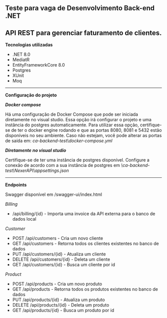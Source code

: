 **Teste para vaga de Desenvolvimento Back-end .NET**
---------------------
API REST para gerenciar faturamento de clientes.
---------------------

**Tecnologias utilizadas**

* .NET 8.0
* MediatR
* EntityFrameworkCore 8.0
* Postgres
* XUnit
* Moq

---------------------
**Configuração do projeto**

***Docker compose***

Há uma configuração de Docker Compose que pode ser iniciada diretamente no visual studio. Essa opção irá configurar o projeto e uma instância do postgres automaticamente.
Para utilizar essa opção, certifique-se de ter o docker engine rodando e que as portas 8080, 8081 e 5432 estão disponíveis no seu ambiente. Caso não estejam, você pode alterar as portas de saída em: *ca-backend-test\docker-compose.yml*

***Diretamente no visual studio***

Certifique-se de ter uma instância de postgres disponível. Configure a conexão de acordo com a sua instância de postgres em *\ca-backend-test\NexerAPI\appsettings.json*

---------------------
**Endpoints**

Swagger disponível em /swagger-ui/index.html

*Billing*
* /api/billing/{id} - Importa uma invoice da API externa para o banco de dados local

*Customer*
* POST /api/customers - Cria um novo cliente
* GET /api/customers - Retorna todos os clientes existentes no banco de dados
* PUT /api/customers/{id} - Atualiza um cliente
* DELETE /api/customers/{id} - Deleta um cliente
* GET /api/customers/{id} - Busca um cliente por id

*Product*
* POST /api/products - Cria um novo produto
* GET /api/products - Retorna todos os produtos existentes no banco de dados
* PUT /api/products/{id} - Atualiza um produto
* DELETE /api/products/{id} - Deleta um produto
* GET /api/products/{id} - Busca um produto por id
